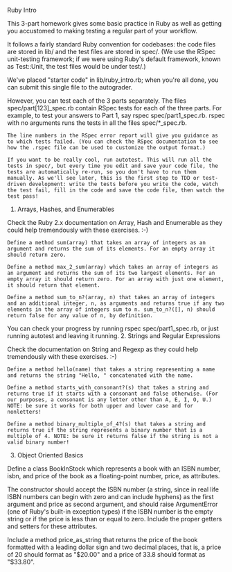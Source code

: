 Ruby Intro

This 3-part homework gives some basic practice in Ruby as well as getting you accustomed to making testing a regular part of your workflow.

It follows a fairly standard Ruby convention for codebases: the code files are stored in lib/ and the test files are stored in spec/. (We use the RSpec unit-testing framework; if we were using Ruby's default framework, known as Test::Unit, the test files would be under test/.)

We've placed "starter code" in lib/ruby_intro.rb; when you're all done, you can submit this single file to the autograder.

However, you can test each of the 3 parts separately. The files spec/part[123]_spec.rb contain RSpec tests for each of the three parts. For example, to test your answers to Part 1, say rspec spec/part1_spec.rb. rspec with no arguments runs the tests in all the files spec/*_spec.rb.

    The line numbers in the RSpec error report will give you guidance as to which tests failed. (You can check the RSpec documentation to see how the .rspec file can be used to customize the output format.)

    If you want to be really cool, run autotest. This will run all the tests in spec/, but every time you edit and save your code file, the tests are automatically re-run, so you don't have to run them manually. As we'll see later, this is the first step to TDD or test-driven development: write the tests before you write the code, watch the test fail, fill in the code and save the code file, then watch the test pass!

1. Arrays, Hashes, and Enumerables

Check the Ruby 2.x documentation on Array, Hash and Enumerable as they could help tremendously with these exercises. :-)

    Define a method sum(array) that takes an array of integers as an argument and returns the sum of its elements. For an empty array it should return zero.

    Define a method max_2_sum(array) which takes an array of integers as an argument and returns the sum of its two largest elements. For an empty array it should return zero. For an array with just one element, it should return that element.

    Define a method sum_to_n?(array, n) that takes an array of integers and an additional integer, n, as arguments and returns true if any two elements in the array of integers sum to n. sum_to_n?([], n) should return false for any value of n, by definition.

You can check your progress by running rspec spec/part1_spec.rb, or just running autotest and leaving it running.
2. Strings and Regular Expressions

Check the documentation on String and Regexp as they could help tremendously with these exercises. :-)

    Define a method hello(name) that takes a string representing a name and returns the string "Hello, " concatenated with the name.

    Define a method starts_with_consonant?(s) that takes a string and returns true if it starts with a consonant and false otherwise. (For our purposes, a consonant is any letter other than A, E, I, O, U.) NOTE: be sure it works for both upper and lower case and for nonletters!

    Define a method binary_multiple_of_4?(s) that takes a string and returns true if the string represents a binary number that is a multiple of 4. NOTE: be sure it returns false if the string is not a valid binary number!

3. Object Oriented Basics

Define a class BookInStock which represents a book with an ISBN number, isbn, and price of the book as a floating-point number, price, as attributes.

The constructor should accept the ISBN number (a string, since in real life ISBN numbers can begin with zero and can include hyphens) as the first argument and price as second argument, and should raise ArgumentError (one of Ruby's built-in exception types) if the ISBN number is the empty string or if the price is less than or equal to zero. Include the proper getters and setters for these attributes.

Include a method price_as_string that returns the price of the book formatted with a leading dollar sign and two decimal places, that is, a price of 20 should format as "$20.00" and a price of 33.8 should format as "$33.80".
